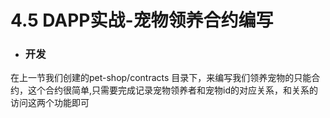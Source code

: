 # 4.5 DAPP实战-宠物领养合约编写

- ### 开发
在上一节我们创建的pet-shop/contracts 目录下，来编写我们领养宠物的只能合约，这个合约很简单,只需要完成记录宠物领养者和宠物id的对应关系，和关系的访问这两个功能即可